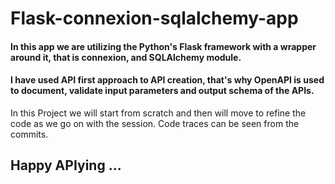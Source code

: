 # Flask-connexion-sqlalchemy-app

#### In this app we are utilizing the Python's Flask framework with a wrapper around it, that is connexion, and SQLAlchemy module.
#### I have used API first approach to API creation, that's why OpenAPI is used to document, validate input parameters and output schema of the APIs.
<p> In this Project we will start from scratch and then will move to refine the code as we go on with the session. Code traces can be seen from the commits.

## Happy APIying ...
